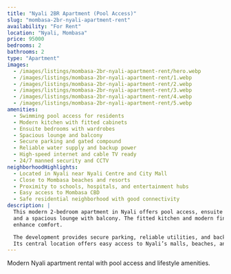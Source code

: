 ```yaml
---
title: "Nyali 2BR Apartment (Pool Access)"
slug: "mombasa-2br-nyali-apartment-rent"
availability: "For Rent"
location: "Nyali, Mombasa"
price: 95000
bedrooms: 2
bathrooms: 2
type: "Apartment"
images:
  - /images/listings/mombasa-2br-nyali-apartment-rent/hero.webp
  - /images/listings/mombasa-2br-nyali-apartment-rent/1.webp
  - /images/listings/mombasa-2br-nyali-apartment-rent/2.webp
  - /images/listings/mombasa-2br-nyali-apartment-rent/3.webp
  - /images/listings/mombasa-2br-nyali-apartment-rent/4.webp
  - /images/listings/mombasa-2br-nyali-apartment-rent/5.webp
amenities:
  - Swimming pool access for residents
  - Modern kitchen with fitted cabinets
  - Ensuite bedrooms with wardrobes
  - Spacious lounge and balcony
  - Secure parking and gated compound
  - Reliable water supply and backup power
  - High-speed internet and cable TV ready
  - 24/7 manned security and CCTV
neighborhoodHighlights:
  - Located in Nyali near Nyali Centre and City Mall
  - Close to Mombasa beaches and resorts
  - Proximity to schools, hospitals, and entertainment hubs
  - Easy access to Mombasa CBD
  - Safe residential neighborhood with good connectivity
description: |
  This modern 2-bedroom apartment in Nyali offers pool access, ensuite bedrooms, 
  and a spacious lounge with balcony. The fitted kitchen and modern finishes 
  enhance comfort.  

  The development provides secure parking, reliable utilities, and backup power. 
  Its central location offers easy access to Nyali’s malls, beaches, and hospitals.  
---
```

Modern Nyali apartment rental with pool access and lifestyle amenities.
